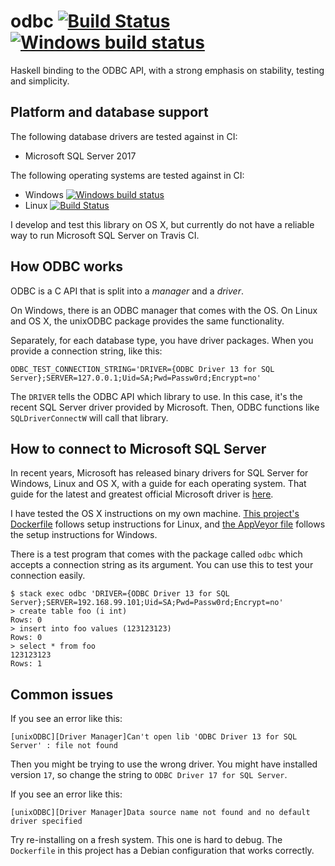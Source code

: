 # odbc [![Build Status](https://travis-ci.org/fpco/odbc.svg)](https://travis-ci.org/fpco/odbc) [![Windows build status](https://ci.appveyor.com/api/projects/status/github/fpco/odbc?branch=master&svg=true)](https://ci.appveyor.com/project/fpco/odbc)

Haskell binding to the ODBC API, with a strong emphasis on stability,
testing and simplicity.

## Platform and database support

The following database drivers are tested against in CI:

* Microsoft SQL Server 2017

The following operating systems are tested against in CI:

* Windows [![Windows build status](https://ci.appveyor.com/api/projects/status/github/fpco/odbc?branch=master&svg=true)](https://ci.appveyor.com/project/fpco/odbc)
* Linux [![Build Status](https://travis-ci.org/fpco/odbc.svg)](https://travis-ci.org/fpco/odbc)

I develop and test this library on OS X, but currently do not have a
reliable way to run Microsoft SQL Server on Travis CI.

## How ODBC works

ODBC is a C API that is split into a *manager* and a *driver*.

On Windows, there is an ODBC manager that comes with the OS. On Linux
and OS X, the unixODBC package provides the same functionality.

Separately, for each database type, you have driver packages. When you
provide a connection string, like this:

```
ODBC_TEST_CONNECTION_STRING='DRIVER={ODBC Driver 13 for SQL Server};SERVER=127.0.0.1;Uid=SA;Pwd=Passw0rd;Encrypt=no'
```

The `DRIVER` tells the ODBC API which library to use. In this case,
it's the recent SQL Server driver provided by Microsoft. Then, ODBC
functions like `SQLDriverConnectW` will call that library.

## How to connect to Microsoft SQL Server

In recent years, Microsoft has released binary drivers for SQL Server
for Windows, Linux and OS X, with a guide for each operating
system. That guide for the latest and greatest official Microsoft
driver is
[here](https://docs.microsoft.com/en-us/sql/connect/odbc/linux-mac/installing-the-microsoft-odbc-driver-for-sql-server).

I have tested the OS X instructions on my own machine.
[This project's Dockerfile](https://github.com/fpco/odbc/blob/master/Dockerfile)
follows setup instructions for Linux, and
[the AppVeyor file](https://github.com/fpco/odbc/blob/master/appveyor.yml)
follows the setup instructions for Windows.

There is a test program that comes with the package called `odbc`
which accepts a connection string as its argument. You can use this to
test your connection easily.

    $ stack exec odbc 'DRIVER={ODBC Driver 13 for SQL Server};SERVER=192.168.99.101;Uid=SA;Pwd=Passw0rd;Encrypt=no'
    > create table foo (i int)
    Rows: 0
    > insert into foo values (123123123)
    Rows: 0
    > select * from foo
    123123123
    Rows: 1

## Common issues

If you see an error like this:

    [unixODBC][Driver Manager]Can't open lib 'ODBC Driver 13 for SQL Server' : file not found

Then you might be trying to use the wrong driver. You might have
installed version `17`, so change the string to `ODBC Driver 17 for
SQL Server`.

If you see an error like this:

    [unixODBC][Driver Manager]Data source name not found and no default driver specified

Try re-installing on a fresh system. This one is hard to debug. The
`Dockerfile` in this project has a Debian configuration that works
correctly.
